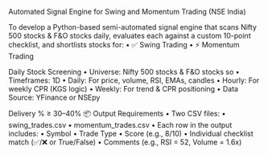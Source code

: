 Automated Signal Engine for Swing and Momentum Trading (NSE India)

To develop a Python-based semi-automated signal engine that scans Nifty 500 stocks & F&O stocks daily, evaluates each against a custom 10-point checklist, and shortlists stocks for:
	•	✅ Swing Trading
	•	⚡ Momentum Trading

Daily Stock Screening
	•	Universe: Nifty 500 stocks & F&O stocks so
	•	Timeframes: 1D
	•	Daily: For price, volume, RSI, EMAs, candles
	•	Hourly: For weekly CPR (KGS logic)
	•	Weekly: For trend & CPR positioning
	•	Data Source: YFinance or NSEpy


Delivery % ≥ 30–40%
📦 Output Requirements
	•	Two CSV files:
	•	swing_trades.csv
	•	momentum_trades.csv
	•	Each row in the output includes:
	•	Symbol
	•	Trade Type
	•	Score (e.g., 8/10)
	•	Individual checklist match (✅/❌ or True/False)
	•	Comments (e.g., RSI = 52, Volume = 1.6x)


